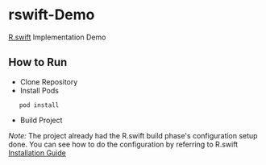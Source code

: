 # rswift-Demo
[R.swift](https://github.com/mac-cain13/R.swift) Implementation Demo

## How to Run
- Clone Repository
- Install Pods
```
   pod install
```
-  Build Project

_Note:_ The project already had the R.swift build phase's configuration setup done. You can see how to do the configuration by referring to R.swift [Installation Guide](https://github.com/mac-cain13/R.swift#installation)

